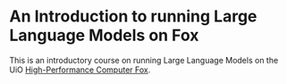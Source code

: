 # An Introduction to running Large Language Models on Fox

This is an introductory course on running Large Language Models on the 
UiO [High-Performance Computer Fox](https://www.uio.no/english/services/it/research/hpc/fox/).